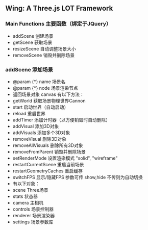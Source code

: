 ## Wing: A Three.js LOT Framework

### Main Functions 主要函数（绑定于JQuery）
* addScene 创建场景
* getScene 获取场景
* resizeScene 自动调整场景大小
* removeScene 销毁并删除场景

### addScene 添加场景
* @param {*} name 场景名
* @param {*} node 场景渲染节点
* 返回场景对象 canvas 有以下方法：
* getWorld 获取场景物理世界Cannon
* start 启动世界（自动启动）
* reload 重启世界
* addTimer 添加计时器（以方便销毁时自动删除）
* addVisual 添加3D对象
* addVisuals 添加多个3D对象
* removeVisual 删除3D对象
* removeAllVisuals 删除所有3D对象
* removeFromParent 销毁并删除场景
* setRenderMode 设置渲染模式 "solid", "wireframe"
* restartCurrentScene 重启当前场景
* restartGeometryCaches 重启缓存
* switchFPS 显示/隐藏FPS 参数可传 show,hide 不传则为自动切换
* 有以下对象：
* scene Three场景
* stats 状态器
* camera 主相机
* controls 场景控制器
* renderer 场景渲染器
* settings 场景参数库